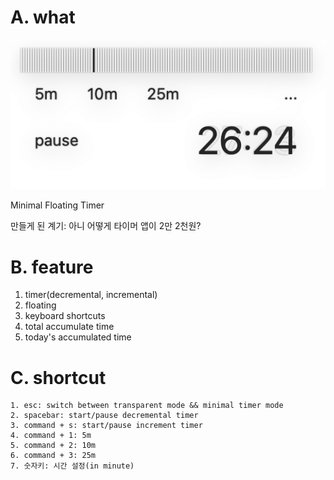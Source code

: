 # A. what

![](images/2024-05-20-19-41-12.png)

Minimal Floating Timer

만들게 된 계기: 아니 어떻게 타이머 앱이 2만 2천원?

# B. feature

1. timer(decremental, incremental)
2. floating
3. keyboard shortcuts
4. total accumulate time
5. today's accumulated time

# C. shortcut

```
1. esc: switch between transparent mode && minimal timer mode
2. spacebar: start/pause decremental timer
3. command + s: start/pause increment timer
4. command + 1: 5m
5. command + 2: 10m
6. command + 3: 25m
7. 숫자키: 시간 설정(in minute)
```
